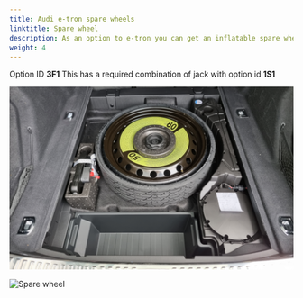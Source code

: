 ```yaml
---
title: Audi e-tron spare wheels
linktitle: Spare wheel
description: As an option to e-tron you can get an inflatable spare wheels. 
weight: 4
---
```


Option ID **3F1**
This has a required combination of jack with option id **1S1**

![Spare wheel](sparewheel.jpg "Spare wheel")

![Spare wheel](jack.jpg "Jack")